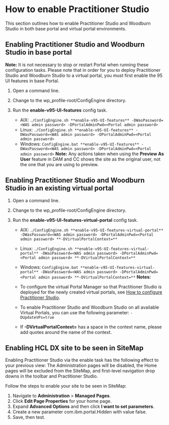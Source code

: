 # How to enable Practitioner Studio

This section outlines how to enable Practitioner Studio and Woodburn Studio in both base portal and virtual portal environments.

## Enabling Practitioner Studio and Woodburn Studio in base portal

**Note:** It is not necessary to stop or restart Portal when running these configuration tasks. Please note that in order for you to deploy Practitioner Studio and Woodburn Studio to a virtual portal, you must first enable the 95 UI features in base Portal.

1.  Open a command line.
2.  Change to the wp\_profile-root/ConfigEngine directory.
3.  Run the **enable-v95-UI-features** config task.

    -   AIX: `./ConfigEngine.sh **enable-v95-UI-features** -DWasPassword=<WAS admin password> -DPortalAdminPwd=<Portal admin password>`
    -   Linux: `./ConfigEngine.sh **enable-v95-UI-features** -DWasPassword=<WAS admin password> -DPortalAdminPwd=<Portal admin password>`
    -   Windows: `ConfigEngine.bat **enable-v95-UI-features** -DWasPassword=<WAS admin password> -DPortalAdminPwd=<Portal admin password>`
    **Note:** Any actions taken when using the **Preview As User** feature in DAM and CC shows the site as the original user, not the one that you are using to preview.


## Enabling Practitioner Studio and Woodburn Studio in an existing virtual portal

1.  Open a command line.
2.  Change to the wp\_profile-root/ConfigEngine directory.
3.  Run the **enable-v95-UI-features-virtual-portal** config task.

    -   AIX: `./ConfigEngine.sh **enable-v95-UI-features-virtual-portal** -DWasPassword=<WAS admin password> -DPortalAdminPwd=<Portal admin password> **-DVirtualPortalContext=**`
    -   Linux: `./ConfigEngine.sh **enable-v95-UI-features-virtual-portal** -DWasPassword=<WAS admin password> -DPortalAdminPwd=<Portal admin password> **-DVirtualPortalContext=**`
    -   Windows: `ConfigEngine.bat **enable-v95-UI-features-virtual-portal** -DWasPassword=<WAS admin password> -DPortalAdminPwd=<Portal admin password> **-DVirtualPortalContext=**`
    **Notes:**

    -   To configure the virtual Portal Manager so that Practitioner Studio is deployed for the newly created virtual portals, see [How to configure Practitioner Studio](../practitioner_studio/config_prac_studio.html).
    -   To enable Practitioner Studio and Woodburn Studio on all available Virtual Portals, you can use the following parameter: `-DUpdateVPs=true`
    -   If **-DVirtualPortalContext=** has a space in the context name, please add quotes around the name of the context.

## Enabling HCL DX site to be seen in SiteMap

Enabling Practitioner Studio via the enable task has the following effect to your previous view: The Administration pages will be disabled, the Home pages will be excluded from the SiteMap, and first-level navigation drop downs in the toolbar and Practitioner Studio.

Follow the steps to enable your site to be seen in SiteMap:

1.  Navigate to **Administration** \> **Managed Pages**.
2.  Click **Edit Page Properties** for your home page.
3.  Expand **Advanced Options** and then click **I want to set parameters**.
4.  Create a new parameter com.ibm.portal.Hidden with value false.
5.  Save, then test.

